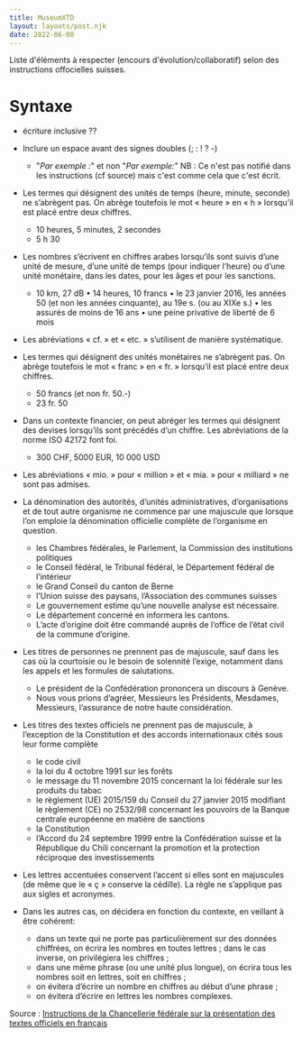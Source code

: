 ```yaml
---
title: MuseumXTD
layout: layouts/post.njk
date: 2022-06-08
---
```


Liste d'éléments à respecter (encours d'évolution/collaboratif) selon des instructions offocielles suisses. 

# Syntaxe
- écriture inclusive ??


- Inclure un espace avant des signes doubles (; : ! ? -)
	- "*Par exemple :*" et non "*Par exemple:*"
NB : Ce n'est pas notifié dans les instructions (cf source) mais c'est comme cela que c'est écrit. 

- Les termes qui désignent des unités de temps (heure, minute, seconde) ne s’abrègent pas. On abrège toutefois le mot « heure » en « h » lorsqu’il est placé entre deux chiffres. 
	- 10 heures, 5 minutes, 2 secondes 
	- 5 h 30

- Les nombres s’écrivent en chiffres arabes lorsqu’ils sont suivis d’une unité de mesure, d’une unité de temps (pour indiquer l’heure) ou d’une unité monétaire, dans les dates, pour les âges et pour les sanctions. 
	- 10 km, 27 dB • 14 heures, 10 francs • le 23 janvier 2016, les années 50 (et non les années cinquante), au 19e s. (ou au XIXe s.) • les assurés de moins de 16 ans • une peine privative de liberté de 6 mois
- Les abréviations « cf. » et « etc. » s’utilisent de manière systématique.

- Les termes qui désignent des unités monétaires ne s’abrègent pas. On abrège toutefois le mot « franc » en « fr. » lorsqu’il est placé entre deux chiffres. 
	- 50 francs (et non fr. 50.-) 
	- 23 fr. 50 

- Dans un contexte financier, on peut abréger les termes qui désignent des devises lorsqu’ils sont précédés d’un chiffre. Les abréviations de la norme ISO 42172 font foi. 
	- 300 CHF, 5000 EUR, 10 000 USD

- Les abréviations « mio. » pour « million » et « mia. » pour « milliard » ne sont pas admises.

- La dénomination des autorités, d’unités administratives, d’organisations et de tout autre organisme ne commence par une majuscule que lorsque l’on emploie la dénomination officielle complète de l’organisme en question. 
	- les Chambres fédérales, le Parlement, la Commission des institutions politiques
	- le Conseil fédéral, le Tribunal fédéral, le Département fédéral de l’intérieur
	- le Grand Conseil du canton de Berne
	- l’Union suisse des paysans, l’Association des communes suisses
	- Le gouvernement estime qu’une nouvelle analyse est nécessaire.
	- Le département concerné en informera les cantons.
	- L’acte d’origine doit être commandé auprès de l’office de l’état civil de la commune d’origine.

- Les titres de personnes ne prennent pas de majuscule, sauf dans les cas où la courtoisie ou le besoin de solennité l’exige, notamment dans les appels et les formules de salutations. 
	- Le président de la Confédération prononcera un discours à Genève. 
	- Nous vous prions d’agréer, Messieurs les Présidents, Mesdames, Messieurs, l’assurance de notre haute considération.

- Les titres des textes officiels ne prennent pas de majuscule, à l’exception de la Constitution et des accords internationaux cités sous leur forme complète
	- le code civil
	-  la loi du 4 octobre 1991 sur les forêts
	- le message du 11 novembre 2015 concernant la loi fédérale sur les produits du tabac
	- le règlement (UE) 2015/159 du Conseil du 27 janvier 2015 modifiant le règlement (CE) no 2532/98 concernant les pouvoirs de la Banque centrale européenne en matière de sanctions
	- la Constitution
	- l’Accord du 24 septembre 1999 entre la Confédération suisse et la République du Chili concernant la promotion et la protection réciproque des investissements

- Les lettres accentuées conservent l’accent si elles sont en majuscules (de même que le « ç » conserve la cédille). La règle ne s’applique pas aux sigles et acronymes.

- Dans les autres cas, on décidera en fonction du contexte, en veillant à être cohérent:
	- dans un texte qui ne porte pas particulièrement sur des données chiffrées, on écrira les nombres en toutes lettres ; dans le cas inverse, on privilégiera les chiffres ; 
	- dans une même phrase (ou une unité plus longue), on écrira tous les nombres soit en lettres, soit en chiffres ; 
	- on évitera d’écrire un nombre en chiffres au début d’une phrase ; 
	- on évitera d’écrire en lettres les nombres complexes.


Source : [Instructions de la Chancellerie fédérale sur la présentation des textes officiels en français](https://www.bk.admin.ch/bk/fr/home/documentation/langues/aides-redaction-et-traduction/instructions-de-la-chancellerie-federale-sur-la-presentation-des.html)






